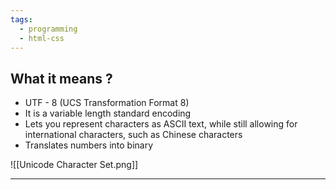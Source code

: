 ```yaml
---
tags:
  - programming
  - html-css
---
```

## What it means ?

- UTF - 8 (UCS Transformation Format 8)
- It is a variable length standard encoding
- Lets you represent characters as ASCII text, while still allowing for international characters, such as Chinese characters
- Translates numbers into binary

![[Unicode Character Set.png]]

---
